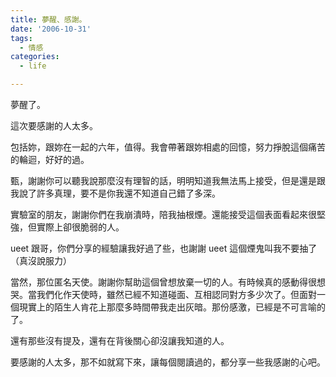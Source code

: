 ```yaml
---
title: 夢醒、感謝。
date: '2006-10-31'
tags:
  - 情感
categories:
  - life

---
```

夢醒了。  
  
這次要感謝的人太多。  
  
包括妳，跟妳在一起的六年，值得。我會帶著跟妳相處的回憶，努力掙脫這個痛苦的輪迴，好好的過。  
  
甄，謝謝你可以聽我說那麼沒有理智的話，明明知道我無法馬上接受，但是還是跟我說了許多真理，要不是你我還不知道自己錯了多深。  
  
實驗室的朋友，謝謝你們在我崩潰時，陪我抽根煙。還能接受這個表面看起來很堅強，但實際上卻很脆弱的人。  
  
ueet 跟哥，你們分享的經驗讓我好過了些，也謝謝 ueet 這個煙鬼叫我不要抽了（真沒說服力）  
  
當然，那位匿名天使。謝謝你幫助這個曾想放棄一切的人。有時候真的感動得很想哭。當我們化作天使時，雖然已經不知道碰面、互相認同對方多少次了。但面對一個現實上的陌生人肯花上那麼多時間帶我走出灰暗。那份感激，已經是不可言喻的了。  
  
還有那些沒有提及，還有在背後關心卻沒讓我知道的人。  
  
要感謝的人太多，那不如就寫下來，讓每個閱讀過的，都分享一些我感謝的心吧。